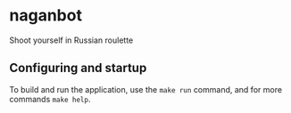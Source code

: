 # naganbot
Shoot yourself in Russian roulette

## Configuring and startup
To build and run the application, use the `make run` command, and for more commands `make help`.

